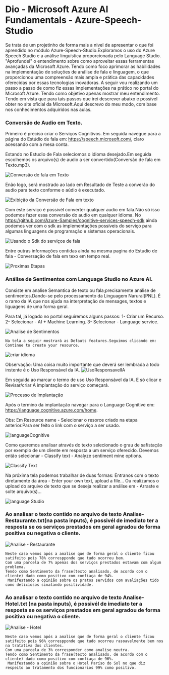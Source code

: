 # Dio - Microsoft Azure AI Fundamentals - Azure-Speech-Studio
Se trata de um projetinho de forma mais a nivel de apresentar o que foi aprendido no módulo Azure-Speech-Studio.Exploramos o uso do Azure Speech Studio e a análise linguística proporcionada pelo Language Studio.
"Aprofundei" o entendimento sobre como aproveitar essas ferramentas avançadas da Microsoft Azure. Tendo como foco aprimorar as habilidades na implementação de soluções de análise de fala e linguagem, o que proporcionou uma compreensão mais ampla e prática das capacidades oferecidas por essas tecnologias inovadoras.
A seguir vou realizando um passo a passo de como fiz essas implementações na prático no portal do Microsoft Azure.
Tendo como objetivo apenas mostrar meu entendimento. Tendo em vista que para tais passos que irei descrever abaixo e possível obter no site oficial da Microsoft.Aqui descrevo do meu modo, com base nos conhecimentos adquiridos nas aulas.

 ### Conversão de Audio em Texto.
 
Primeiro é preciso criar o Serviços Cognitivos.
Em seguida navegue para a página do Estúdio de fala em:
   https://speech.microsoft.com/, claro acessando com a mesa conta.

 Estando no Estudio de Fala seleciomos o idioma desejado.Em seguida escolhemos os arquivo(s) de audio a ser convertido(Conversão de fala em Texto.mp3). 
 
![Conversão de fala em Texto](https://github.com/AdrianoProfileAdsCloud/PRJ--Azure-Speech-Studio/blob/main/prints/Convers%C3%A3o%20de%20fala%20em%20Texto.jpg)

   Enão logo, será mostrado ao lado em Resultado de Teste a converão do audio para texto conforme o aúdio é executado.
   
![Exibição da Conversão de Fala em texto](https://github.com/AdrianoProfileAdsCloud/PRJ--Azure-Speech-Studio/blob/main/prints/Convers%C3%A3o%20de%20fala%20em%20Texto.jpg)

   Com este serviço é possivél converter qualquer audio em fala.Não só isso podemos fazer essa conversão do audio em qualquer idioma.
    No https://github.com/Azure-Samples/cognitive-services-speech-sdk ainda podemos ver com o sdk as implementações possíveis do serviço para algumas linguagens de programação e sistemas operacionais.

  ![Usando o Sdk do serviços de fala](https://github.com/AdrianoProfileAdsCloud/PRJ--Azure-Speech-Studio/blob/main/prints/Usando%20o%20Sdk%20do%20servi%C3%A7os%20de%20fala.jpg)
  
   Entre outras informações contidas ainda na mesma pagina do Estudio de fala - Conversação de fala em texo em tempo real.

   ![Proximas Etapas](https://github.com/AdrianoProfileAdsCloud/PRJ--Azure-Speech-Studio/blob/main/prints/Proximas%20Etapas.jpg)


### Análise de Sentimentos com Language Studio no Azure AI.
   
  Consiste em analise Semantica de texto ou fala;precisamente análise de sentimentos.Dando-se pelo processamento da Linguagem Narural(PNL).
  É o ramo da IA que nos ajuda na interpretação de mensages, textos e liguagens de uma forma geral.

   Para tal, já logado no portal seguiremos alguns passos:
    1- Criar um Recurso. 
    2- Selecionar - AI + Machine Learning.
    3- Selecionar - Language service.
    
   ![Analise de Sentimentos ](https://github.com/AdrianoProfileAdsCloud/PRJ--Azure-Speech-Studio/blob/main/prints/Analise%20de%20Sentimentos%20.jpg)
   
    Na tela a seguir mostrará as Defauts features.Seguimos clicando em: Continue to create your resource.
    
 ![criar idioma](https://github.com/AdrianoProfileAdsCloud/PRJ--Azure-Speech-Studio/blob/main/prints/criar%20idioma.jpg)
 
   Observação: Uma coisa muito importante que deverá ser lembrada a todo instente é o Uso Responsável da IA.
![UsoResponsavelIA](https://github.com/AdrianoProfileAdsCloud/PRJ--Azure-Speech-Studio/blob/main/prints/UsoResponsavelIA.jpg)

  Em seguida ao marcar o termo de uso Uso Responsável da IA. E só clicar e Revisar/criar
   A implantação do serviço começará.
   
   ![Processo de Implantação](https://github.com/AdrianoProfileAdsCloud/PRJ--Azure-Speech-Studio/blob/main/prints/Processo%20de%20Implanta%C3%A7%C3%A3o.jpg)
   
   Após o termino da implantação navegar para o Language Cognitive em:
    https://language.cognitive.azure.com/home.

   Obs: Em Resource name - Selecionar o resorce criado na etapa anterior.Para ser feito o link com o serviço a ser usado.
   
![languageCognitive](https://github.com/AdrianoProfileAdsCloud/PRJ--Azure-Speech-Studio/blob/main/prints/languageCognitive.jpg)

   Como queremos analisar através do texto selecionado o grau de safistação por exemplo de um cliente em resposta a um serviço oferecido. Devemos então selecionar - Classify text - Analyze sentiment mine options.
   
![Classify Text](https://github.com/AdrianoProfileAdsCloud/PRJ--Azure-Speech-Studio/blob/main/prints/Classify%20Text.jpg)

  Na próxima tela podemos trabalhar de duas formas:
   Entranos com o texto diretamente da área - Enter your own text, upload a file...
   Ou realizamos o upload do arquivo de texto que se deseja realizar a análise em - Arraste e solte arquivo(s)...
   
![language Studio](https://github.com/AdrianoProfileAdsCloud/PRJ--Azure-Speech-Studio/blob/main/prints/language%20Studio.jpg)

   ### Ao analisar o texto contido no arquivo de texto Analise-Restaurante.txt(na pasta inputs), é possivél de imediato ter a resposta se os serviços prestados em geral agradou de forma positiva ou negativa o cliente.

   ![Analise - Restaurante](https://github.com/AdrianoProfileAdsCloud/PRJ--Azure-Speech-Studio/blob/main/prints/Analise%20-%20Restaurante.jpg)

    Neste caso vemos após a analise que de forma geral o cliente ficou satifeito pois 78% correspponde que tudo ocorreu bem.
    Com uma parcela de 7% apenas dos serviços prestados estavam com algum problema.
    Tendo como Sentimento da frase(texto analisado, de acordo com o cliente) dado como positivo com confiaça de 94%.
     Manifestando a opinião sobre os pratos servidos com avaliações tido como deliciosos sinalando positividade.

   ### Ao analisar o texto contido no arquivo de texto Analise-Hotel.txt (na pasta inputs), é possivél de imediato ter a resposta se os serviços prestados em geral agradou de forma positiva ou negativa o cliente.

   ![Analise - Hotel](https://github.com/AdrianoProfileAdsCloud/PRJ--Azure-Speech-Studio/blob/main/prints/Analise%20-%20Hotel.jpg)

    Neste caso vemos após a analise que de forma geral o cliente ficou satifeito pois 96% correspponde que tudo ocorreu rasoavelmente bem nos na tratativa dos clientes.
    Com uma parcela de 3% corresponder como analise neutra.
    Tendo como Sentimento da frase(texto analisado, de acordo com o cliente) dado como positivo com confiaça de 96%.
     Manifestando a opinião sobre o Hotel Paríso do Sol no que diz respeito ao tratamento dos funcionarios 99% como positivo.





  
